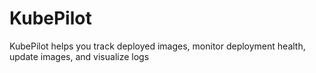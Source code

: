 # KubePilot
KubePilot helps you track deployed images, monitor deployment health, update images, and visualize logs
